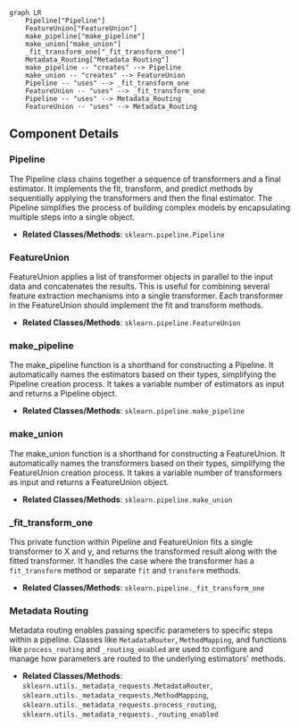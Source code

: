 ```mermaid
graph LR
    Pipeline["Pipeline"]
    FeatureUnion["FeatureUnion"]
    make_pipeline["make_pipeline"]
    make_union["make_union"]
    _fit_transform_one["_fit_transform_one"]
    Metadata_Routing["Metadata Routing"]
    make_pipeline -- "creates" --> Pipeline
    make_union -- "creates" --> FeatureUnion
    Pipeline -- "uses" --> _fit_transform_one
    FeatureUnion -- "uses" --> _fit_transform_one
    Pipeline -- "uses" --> Metadata_Routing
    FeatureUnion -- "uses" --> Metadata_Routing
```

## Component Details

### Pipeline
The Pipeline class chains together a sequence of transformers and a final estimator. It implements the fit, transform, and predict methods by sequentially applying the transformers and then the final estimator. The Pipeline simplifies the process of building complex models by encapsulating multiple steps into a single object.
- **Related Classes/Methods**: `sklearn.pipeline.Pipeline`

### FeatureUnion
FeatureUnion applies a list of transformer objects in parallel to the input data and concatenates the results. This is useful for combining several feature extraction mechanisms into a single transformer. Each transformer in the FeatureUnion should implement the fit and transform methods.
- **Related Classes/Methods**: `sklearn.pipeline.FeatureUnion`

### make_pipeline
The make_pipeline function is a shorthand for constructing a Pipeline. It automatically names the estimators based on their types, simplifying the Pipeline creation process. It takes a variable number of estimators as input and returns a Pipeline object.
- **Related Classes/Methods**: `sklearn.pipeline.make_pipeline`

### make_union
The make_union function is a shorthand for constructing a FeatureUnion. It automatically names the transformers based on their types, simplifying the FeatureUnion creation process. It takes a variable number of transformers as input and returns a FeatureUnion object.
- **Related Classes/Methods**: `sklearn.pipeline.make_union`

### _fit_transform_one
This private function within Pipeline and FeatureUnion fits a single transformer to X and y, and returns the transformed result along with the fitted transformer. It handles the case where the transformer has a `fit_transform` method or separate `fit` and `transform` methods.
- **Related Classes/Methods**: `sklearn.pipeline._fit_transform_one`

### Metadata Routing
Metadata routing enables passing specific parameters to specific steps within a pipeline. Classes like `MetadataRouter`, `MethodMapping`, and functions like `process_routing` and `_routing_enabled` are used to configure and manage how parameters are routed to the underlying estimators' methods.
- **Related Classes/Methods**: `sklearn.utils._metadata_requests.MetadataRouter`, `sklearn.utils._metadata_requests.MethodMapping`, `sklearn.utils._metadata_requests.process_routing`, `sklearn.utils._metadata_requests._routing_enabled`
